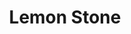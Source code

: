 ---
templateKey: blog-post
featuredpost: false
featuredimage: /assets/Lemon_Stone.png
title: Lemon Stone
description: Mineral
testfield: 1108
---
